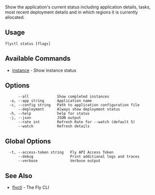 Show the application's current status including application
details, tasks, most recent deployment details and in which regions it is
currently allocated.


## Usage
~~~
flyctl status [flags]
~~~

## Available Commands
* [instance](/docs/flyctl/status-instance/)	 - Show instance status

## Options

~~~
      --all             Show completed instances
  -a, --app string      Application name
  -c, --config string   Path to application configuration file
      --deployment      Always show deployment status
  -h, --help            help for status
  -j, --json            JSON output
      --rate int        Refresh Rate for --watch (default 5)
      --watch           Refresh details
~~~

## Global Options

~~~
  -t, --access-token string   Fly API Access Token
      --debug                 Print additional logs and traces
      --verbose               Verbose output
~~~

## See Also

* [flyctl](/docs/flyctl/help/)	 - The Fly CLI


